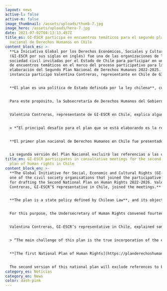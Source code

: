 ```yaml
---
layout: news
active-l: false
active-m: false
image_thumbnail: /assets/uploads/thumb-7.jpg
image_hero: /assets/uploads/hero-7.jpg
date: 2021-07-02T04:13:13.457Z
title_es: GI-ESCR participa en encuentros temáticos para el segundo plan
  nacional de Derechos Humanos en Chile
content_block_es: >-
  **La Iniciativa Global por los Derechos Económicos, Sociales y Culturales
  (GI-ESCR por sus siglas en inglés) fue una de las organizaciones de la
  sociedad civil invitadas por el Estado de Chile para participar en una serie
  de encuentros temáticos en el marco del proceso participativo para la
  elaboración del Segundo Plan Nacional de Derechos Humanos 2022-2025. En la
  instancia participó Valentina Contreras, representante en Chile de GI-ESCR.**


  **El plan es una política de Estado definida por la ley chilena**, cuyo objetivo es priorizar una serie de medidas para responder en los próximos cuatro años a los principales desafíos que enfrenta el país en materia de Derechos Humanos. De esta forma, el plan contempla acciones concretas, con metas, instituciones responsables y recursos financieros asociados.


  Para este propósito, la Subsecretaría de Derechos Humanos del Gobierno de Chile convocó 14 grupos temáticos que abordan diversos aspectos de los derechos humanos. **GI-ESCR participó en los encuentros sobre derechos económicos sociales y culturales y derechos de las mujeres**, junto a organizaciones como [Chile Sustentable](http://www.chilesustentable.net), [Fundación Gente de la Calle](https://www.gentedelacalle.cl) y [Asociación Yo Cuido](https://www.instagram.com/yo_cuido/?hl=es), entre muchas otras.


  Valentina Contreras, representante de GI-ESCR en Chile, explica algunas de las conclusiones de los encuentros temáticos:


  > *“El principal desafío para el plan que se está elaborando es la real incorporación del marco de derechos económicos, sociales, culturales y ambientales en las medidas que se van a comprometer. Esta comprensión debe reflejarse, por ejemplo, en la utilización del plan como una herramienta para estructurar la implementación progresiva de estos derechos, en la orientación de la política fiscal con criterios de derechos humanos que permitan cumplir los compromisos en los cuatros años de duración del plan, en la incorporación transversal del enfoque de género en todos los aspectos de estos derechos, con especial énfasis en aquellas mujeres de sectores excluidos como las mujeres cuidadoras o las mujeres en situación de calle; y en la generación de acciones a partir de evidencia empírica y actualizada que permita diseñar servicios que se adecúen a las necesidades de las personas y no a las del Estado”.*


  **El primer plan nacional de Derechos Humanos en Chile fue presentado en 2018, bajo el gobierno de Michelle Bachelet.** El documento incluye más de 600 acciones en 15 ámbitos, entre los que destacan equidad territorial; mujeres; empresas y DD.HH.; dictadura y memoria. Hasta esta fecha, el 30% de estas acciones ya han sido finalizadas, mientras un 57% se encuentra en implementación.


  La segunda versión del Plan Nacional excluirá las referencias a las obligaciones de las empresas, las que serán reguladas integralmente por el nuevo Plan de Empresas y Derechos Humanos, a cargo de la Subsecretaría de Derechos Humanos del Ministerio de Justicia. **GI-ESCR forma parte de la plataforma de la sociedad civil chilena sobre derechos humanos y empresas**, uno de cuyos objetivos es incidir en la elaboración de este plan. En la instancia participan organizaciones de la sociedad civil como [Ciudadanía Inteligent](https://ciudadaniai.org)e, la [Comisión Chilena de Derechos Humanos](https://cchdh.cl), [Greenpeace](https://www.greenpeace.org/chile/), [Chile Sustentable](http://www.chilesustentable.net) y [ONG Fima](https://www.fima.cl/wordpress/), entre otras.
title_en: GI-ESCR participates in consultative meetings for the second national
  plan of human rights in Chile
content_block_en: >-
  **The Global Initiative for Social, Economic and Cultural Rights (GI-ESCR) was
  one of the civil society organisations that joined the participative process
  for drafting the Second National Plan on Human Rights 2022-2026. Valentina
  Contreras, GI-ESCR’S representative in Chile, joined the meetings.**


  **The plan is a state policy defined by Chilean Law**, and its objective is to prioritise a series of measures for the next four years to address the main challenges the country faces in Human Rights. Thus, the plan includes specific actions, goals, institutions in charge and funding for those actions.


  For this purpose, the Undersecretary of Human Rights convened fourteen thematic groups to discuss and devise the national plan. **GI-ESCR joined two groups: economic and social rights and women’s rights**. Other organisations that participated in this process were [Chile Sustentable](http://www.chilesustentable.net), [Fundación Gente de la Calle](https://www.gentedelacalle.cl) y [Asociación Yo Cuido](https://www.instagram.com/yo_cuido/?hl=es), among others.


  Valentina Contreras, GI-ESCR’s representative in Chile, explained some of the conclusions of these meetings:


  > “The main challenge of this plan is the true incorporation of the economic, social, cultural and environmental rights framework. This should be expressed in the use of the plan as a tool for the progressive implementation of these rights, for the promotion of a fiscal policy with a human rights approach, the introduction of a gender perspective in all aspects of these rights, with a particular emphasis in marginalised groups like unpaid carer women and those in homelessness. Also, it implies the implementation of actions based on up to date and empirical evidence that help to design services adequate to people needs, not the State needs”.


  **[The first National Plan of Human Rights](https://planderechoshumanos.gob.cl) in Chile was presented in 2018** under Michelle Bachelet’s administration. The document includes more than 600 actions in 15 areas like land justice, women’s rights, business and human rights, dictatorship, and memory. **More than 30% of those activities have been completed**, while the 57% are under implementation.


  The second version of this national plan will exclude references to business’ obligations because they will be addressed by the new Plan of Business and Human Rights in charge of the Undersecretary of Human Rights. G**I-ESCR is part of the [Chilean civil society platform of Human Rights and Business](https://www.gi-escr.org/latest-news/gi-escr-participates-in-the-chilean-platform-on-human-rights-and-business)**, whose goal is to influence the drafting of this plan. [Ciudadanía Inteligente](https://ciudadaniai.org), la [Comisión Chilena de Derechos Humanos](https://cchdh.cl), [Greenpeace](https://www.greenpeace.org/chile/), [Chile Sustentable](http://www.chilesustentable.net) y [ONG Fima](https://www.fima.cl/wordpress/) are some of the organisations participating in this coordination.
category_es: Noticias
category_en: News
color: dash-pink
---
```

